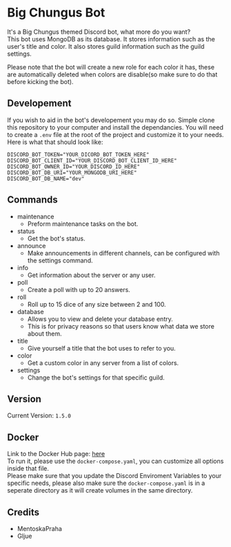 # Big Chungus Bot

It's a Big Chungus themed Discord bot, what more do you want?  
This bot uses MongoDB as its database. It stores information such as the user's title and color. It also stores guild information such as the guild settings.

Please note that the bot will create a new role for each color it has, these are automatically deleted when colors are disable(so make sure to do that before kicking the bot).

## Developement

If you wish to aid in the bot's developement you may do so. Simple clone this repository to your computer and install the dependancies. You will need to create a `.env` file at the root of the project and customize it to your needs. Here is what that should look like:

```.env
DISCORD_BOT_TOKEN="YOUR_DICORD_BOT_TOKEN_HERE"
DISCORD_BOT_CLIENT_ID="YOUR_DISCORD_BOT_CLIENT_ID_HERE"
DISCORD_BOT_OWNER_ID="YOUR_DISCORD_ID_HERE"
DISCORD_BOT_DB_URI="YOUR_MONGODB_URI_HERE"
DISCORD_BOT_DB_NAME="dev"
```

## Commands

-   maintenance
    -   Preform maintenance tasks on the bot.
-   status
    -   Get the bot's status.
-   announce
    -   Make announcements in different channels, can be configured with the settings command.
-   info
    -   Get information about the server or any user.
-   poll
    -   Create a poll with up to 20 answers.
-   roll
    -   Roll up to 15 dice of any size between 2 and 100.
-   database
    -   Allows you to view and delete your database entry.
    -   This is for privacy reasons so that users know what data we store about them.
-   title
    -   Give yourself a title that the bot uses to refer to you.
-   color
    -   Get a custom color in any server from a list of colors.
-   settings
    -   Change the bot's settings for that specific guild.

## Version

Current Version: `1.5.0`

## Docker

Link to the Docker Hub page: [here](https://hub.docker.com/repository/docker/mentoskapraha/big-chungus-bot)  
To run it, please use the `docker-compose.yaml`, you can customize all options inside that file.  
Please make sure that you update the Discord Enviroment Variables to your specific needs, please also make sure the `docker-compose.yaml` is in a seperate directory as it will create volumes in the same directory.

## Credits

-   MentoskaPraha
-   Gljue
